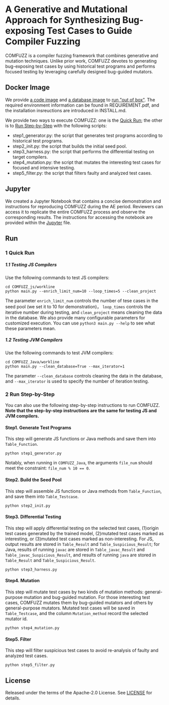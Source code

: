# A Generative and Mutational Approach for Synthesizing Bug-exposing Test Cases to Guide Compiler Fuzzing

COMFUZZ is a compiler fuzzing framework that combines generative and mutation techniques. Unlike prior work, COMFUZZ devotes to generating bug-exposing test cases by using historical test programs and performs focused testing by leveraging carefully designed bug-guided mutators.


## Docker Image

We provide [a code image](https://hub.docker.com/r/17604768805/comfuzz_env) and [a database image](https://hub.docker.com/r/17604768805/comfuzz_mysql) to [run "out of box"](#run). The required environment information can be found in REQUIREMENT.pdf, and the installation insreuctions are introduced in INSTALL.md.

We provide two ways to execute COMFUZZ: one is the [Quick Run](#1-quick-run); the other is to [Run Step-by-Step](#2-run-step-by-step) with the following scripts:

* step1_generator.py: the script that generates test programs according to historical test programs.
* step2_init.py: the script that builds the initial seed pool.
* step3_harness.py: the script that performs the differential testing on target compilers.
* step4_mutation.py: the script that mutates the interesting test cases for focused and intensive testing.
* step5_filter.py: the script that filters faulty and analyzed test cases.

## Jupyter

We created a Jupyter Notebook that contains a concise demonstration and instructions for reproducing COMFUZZ during the AE period. Reviewers can access it to replicate the entire COMFUZZ process and observe the corresponding results. The instructions for accessing the notebook are provided within the [Jupyter](https://github.com/NWU-NISL-Fuzzing/COMFUZZ/tree/main/Jupyter) file.

## Run

### 1 Quick Run

##### 1.1 Testing JS Compilers

Use the following commands to test JS compilers:

```
cd COMFUZZ_js/workline
python main.py --enrich_limit_num=10 --loop_times=5 --clean_project
```

The parameter `enrich_limit_num` controls the number of tese cases in the seed pool (we set it to 10 for demonstration)， `loop_times` controls the iterative number during testing, and `clean_project` means cleaning the data in the database. We also provide many configurable parameters for customized execution. You can use `python3 main.py --help` to see what these parameters mean.


##### 1.2 Testing JVM Compilers
Use the following commands to test JVM compilers:

```
cd COMFUZZ_Java/workline
python main.py --clean_database=True --max_iterator=1
```

The parameter `--clean_database` controls cleaning the data in the database, and `--max_iterator` is used to specify the number of iteration testing.


### 2 Run Step-by-Step

You can also use the following step-by-step instructions to run COMFUZZ. **Note that the step-by-step instructions are the same for testing JS and JVM compilers.**

#### Step1. Generate Test Programs

This step will generate JS functions or Java methods and save them into `Table_Function`.

```
python step1_generator.py
```

Notably, when running in `COMFUZZ_Java`, the arguments `file_num` should meet the constraint: `file_num % 10 == 0`.

#### Step2. Build the Seed Pool

This step will assemble JS functions or Java methods from `Table_Function`, and save them into `Table_Testcase`.

```
python step2_init.py
```

#### Step3. Differential Testing

This step will apply differential testing on the selected test cases, (1)origin test cases generated by the trained model, (2)mutated test cases marked as interesting, or (3)mutated test cases marked as non-interesting. For JS, output results are stored in `Table_Result` and `Table_Suspicious_Result`; for Java, results of running `javac` are stored in `Table_javac_Result` and `Table_javac_Suspicious_Result`, and results of running `java` are stored in `Table_Result` and `Table_Suspicious_Result`.

```
python step3_harness.py
```

#### Step4. Mutation

This step will mutate test cases by two kinds of mutation methods: general-purpose mutation and bug-guided mutation. For those interesting test cases, COMFUZZ mutates them by bug-guided mutators and others by general-purpose mutators. Mutated test cases will be saved in `Table_Testcase`, and the column `Mutation_method` record the selected mutator id.

```
python step4_mutation.py
```

#### Step5. Filter

This step will filter suspicious test cases to avoid re-analysis of faulty and analyzed test cases.

```
python step5_filter.py
```

## License
Released under the terms of the Apache-2.0 License. See [LICENSE](https://github.com/NWU-NISL-Fuzzing/COMFUZZ/blob/main/LICENSE) for details.
